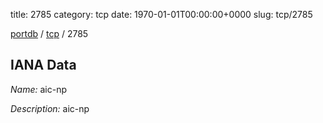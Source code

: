 title: 2785
category: tcp
date: 1970-01-01T00:00:00+0000
slug: tcp/2785

[portdb](/) / [tcp](/category/tcp.html) / 2785


## IANA Data

_Name:_ aic-np

_Description:_ aic-np


